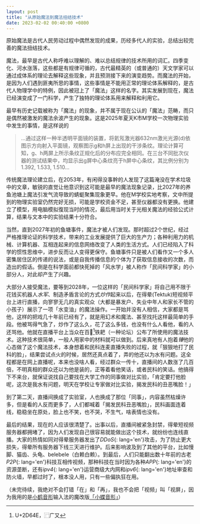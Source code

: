 ```yaml
---
layout: post
title: "从原始魔法到魔法扭结技术"
date: 2023-02-02 00:40:00 +0800
---
```


原始魔法是古代人民劳动过程中偶然发现的成果，历经多代人的实验，总结出较完善的魔法扭结技术。

魔法，最早是古代人称呼难以理解的、难以总结规律的技术所用的词汇。四季变化、河水涨落，这些都是有规律可循的，古代最精英的（或普通的）天文学家可以通过成体系的理论去解释这些现象，并且预测接下来的演变趋势。而魔法的开始，是因为人们遇到匪夷所思的事情，这些事情是不能用正常的理论体系解释的，是古代人物理学中的特例，因此被冠上了「魔法」这样的名字。其实发展到现在，魔法已经演变成了一门科学，产生了独特的理论体系用来解释和利用它。

最早有历史记载被称为「魔法」的现象，并不属于现在公认的「魔法」范畴，而只是偶然被激发的魔法余波产生的现象。这是2025年夏天K市M学校一次物理实验中发生的事情，是这样说的

> ...通过这样一种半透明平面镜的装置，将氦氖激光器632nm激光光源(d)依图示方向射入平面镜，观察图示g和h屏上出现的干涉条纹。理论计算可知，g、h两屏上所示条纹正规化后的分布应完全相同。在三台不同批次仪器的测试结果中，均显示出g屏中心条纹亮于h屏中心条纹，其比例分别为1.392, 1.533, 1.510...

传统魔法理论建立后，在2053年，有闲得没事幹的人发现了这篇淹没在学术垃圾中的文章，敏锐的直觉让他意识到这可能是最早的魔法现象记录，比2027年的养鱼池塘上魔法引发气流导致的蜻蜓聚集现象更早。他在M学校实地考察，文中所提到的物理实验室仍然完好无损，可能是学校资金不足，甚至仪器都没有更换。他建立了模型，用电脑模拟復现当时的情况，最后用当时关于光相关魔法的经验公式计算，结果与文本中的实验结果十分符合。

当然，直到2027年初的鱼塘事件，魔法才被人们发现。那时超过2个世纪，经过严格推理论证的科学技术，带来的工业发展提供了巨大的生产力；各种利用力的机械、计算机器、互相连起来的信息网络改变了人类的生活方式。人们已经陷入了科学的惯性思维中，进步反而让人变得更保守。鱼塘事件只是被人们看作又一个多人密集居住区的传递的说法，或是自我传播信息的个体为了获取信息接收的次数，而造出的假话。倒是在科学面前都快死掉的「风水学」被人称作「民间科学家」的小部分人，对此却产生了兴趣。

大部分人接受魔法，要等到2028年，一位这样的「民间科学家」将自己用不限于花钱买机器人*水军*、制造矛盾言论的方式*炒作*起来以后，在得晕(Tektuk)短视频平台上进行直播，向寥寥无几的真实观众（大都是暴发户、失业中年人和家长不管的小孩子）展示了一项「水变油」的魔法操作。一开始并没有人相信，大家都是骂他，这样的把戏几十年前已经有了，就是用幻术和魔法、甚至找托这样最简单的手段。他被骂得气急了，炒作了这么久，花了这么多钱，也没有什么人看他，看的人还骂他。他就在直播平台上当众在百𭙎[^1]铁耙（一种论坛）公布了所使用的魔法技术。这种技术很简单，一般人用家中的材料就可以做到。后来真地有人抱着*锤*他的心态做了这个魔法技术，本身想着和民科连麦直播失败的过程，就「狠狠地打了民科的脸」，结果尝试点火的时候，居然还真点着了，弄的他还以为水有问题。这全程都是在网上直播呢，本来也没啥人看，经过群众一传十，直播间的人数涨了几百倍，不明真相的群众还以为他是装的，正等着看他笑话，或者民科的笑话。他搞得下不来台，就保证说找自己要找在大学工作的同事做对比实验，「肯定要打他脸呢，这次是我水有问题，明天在学校让专家做对比实验，揭发民科的丑恶嘴脸！」

到了第二天，直播间换成了实验室，人也换成了那位「同事」，内容虽然枯燥许多，但是看的人反而更多了，人们都喊着「揭发民科丑恶嘴脸」，民科画面连着线，稳稳坐在原处，脸上也不笑，也不哭，不生气，啥表情也没有。

最后的结果，现在的人应该很清楚了。出事以后，直播间被紧急封禁，得晕短视频服务器都拥堵了，因为人们发现自己很容易就能做出这个技术，就纷纷也连线直播。大家的热情如同对得晕服务器发出了*DDoS*{: lang='en'}攻击，为了防止更大损失，得晕所有服务器下线三天进行维护。后来影响波及到了其他的平台，比如慢脚、猫齿、头龟、belebele（白赖白赖）。到最后，人们只能翻出数十年前的古老*P2P*{: lang='en'}科技互相传视频，那种科技在当时因为各种*APP*{: lang='en'}的资源垄断，还有*ipv4*{: lang='en'}运营商级大内网和*ipv6*{: lang='en'}地址审查和防火墙，早都过时了，根本没人用，只有一些偏执狂在用。

（未完待续，我绝对不会打错「在」和「再」，我也不会把「视频」叫「视屏」，因为我用的是[小鹤音形](https://www.flypy.com/)输入法的魔改版[「小蝶音形」](https://github.com/geezmolycos/flutterpy)）


[^1]: U+2D64E，⿸广又